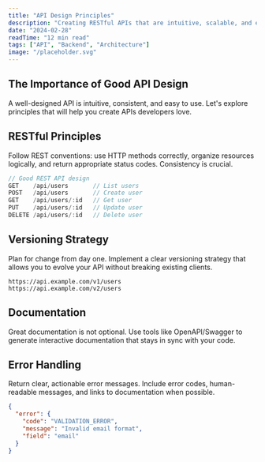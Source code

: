 ```yaml
---
title: "API Design Principles"
description: "Creating RESTful APIs that are intuitive, scalable, and easy to maintain."
date: "2024-02-28"
readTime: "12 min read"
tags: ["API", "Backend", "Architecture"]
image: "/placeholder.svg"
---
```

## The Importance of Good API Design

A well-designed API is intuitive, consistent, and easy to use. Let's explore principles that will help you create APIs developers love.

## RESTful Principles

Follow REST conventions: use HTTP methods correctly, organize resources logically, and return appropriate status codes. Consistency is crucial.

```javascript
// Good REST API design
GET    /api/users       // List users
POST   /api/users       // Create user
GET    /api/users/:id   // Get user
PUT    /api/users/:id   // Update user
DELETE /api/users/:id   // Delete user
```

## Versioning Strategy

Plan for change from day one. Implement a clear versioning strategy that allows you to evolve your API without breaking existing clients.

```
https://api.example.com/v1/users
https://api.example.com/v2/users
```

## Documentation

Great documentation is not optional. Use tools like OpenAPI/Swagger to generate interactive documentation that stays in sync with your code.

## Error Handling

Return clear, actionable error messages. Include error codes, human-readable messages, and links to documentation when possible.

```json
{
  "error": {
    "code": "VALIDATION_ERROR",
    "message": "Invalid email format",
    "field": "email"
  }
}
```
